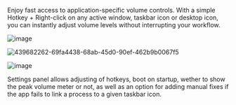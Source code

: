 Enjoy fast access to application-specific volume controls. With a simple Hotkey + Right-click on any active window, taskbar icon or desktop icon, you can instantly adjust volume levels without interrupting your workflow.


![image](https://github.com/user-attachments/assets/50c06122-d0f6-40c5-b73b-e25239e5f4b2)

![439682262-69fa4438-68ab-45d0-90ef-462b9b0067f5](https://github.com/user-attachments/assets/4ec6002a-3dba-4442-b143-a76a52ac5a2f)

![image](https://github.com/user-attachments/assets/eda58032-d77b-4fa8-ac6f-b73523b9e5e4)


Settings panel allows 
adjusting of hotkeys,
boot on startup,
wether to show the peak volume meter or not,
as well as an option for adding manual fixes if the app fails to link a process to a given taskbar icon.
